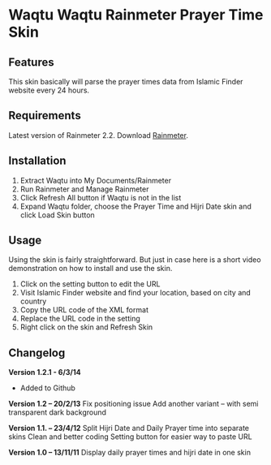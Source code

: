 Waqtu Waqtu Rainmeter Prayer Time Skin
======================================

Features
--------

This skin basically will parse the prayer times data from Islamic Finder website every 24 hours.

Requirements
------------

Latest version of Rainmeter 2.2. Download [Rainmeter](https://rainmeter.net).

Installation
------------

1. Extract Waqtu into My Documents/Rainmeter
2. Run Rainmeter and Manage Rainmeter
3. Click Refresh All button if Waqtu is not in the list
4. Expand Waqtu folder, choose the Prayer Time and Hijri Date skin and click Load Skin button

Usage
-----
Using the skin is fairly straightforward. But just in case here is a short video demonstration on how to install and use the skin.

1. Click on the setting button to edit the URL
2. Visit Islamic Finder website and find your location, based on city and country
3. Copy the URL code of the XML format
4. Replace the URL code in the setting
5. Right click on the skin and Refresh Skin


Changelog
---------

**Version 1.2.1 - 6/3/14**
- Added to Github

**Version 1.2 – 20/2/13**
Fix positioning issue
Add another variant – with semi transparent dark background

**Version 1.1. – 23/4/12**
Split Hijri Date and Daily Prayer time into separate skins
Clean and better coding
Setting button for easier way to paste URL

**Version 1.0 – 13/11/11**
Display daily prayer times and hijri date in one skin
